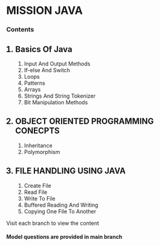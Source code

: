 # MISSION JAVA

<h3>Contents</h3>
<OL>
<h2><LI>Basics Of Java</LI></h2>
  <OL>
    <LI>Input And Output Methods</LI>
    <LI>If-else And Switch</LI>
    <LI>Loops</LI>
    <LI>Patterns</LI>
    <LI>Arrays</LI>
    <LI>Strings And String Tokenizer</LI>
    <LI>Bit Manipulation Methods</LI>
  </OL>
  <h2><LI>OBJECT ORIENTED PROGRAMMING CONECPTS</LI></h2>
  <OL>
    <LI>Inheritance</LI>
    <LI>Polymorphism</LI>
  </OL>
  <h2><LI>FILE HANDLING USING JAVA</LI></h2>
  <OL>
    <LI>Create File</LI>
    <LI>Read File</LI>
    <LI>Write To File</LI>
    <LI>Buffered Reading And Writing</LI>
    <LI>Copying One File To Another</LI>
    </OL>
</OL>
<p>Visit each branch to view the content</p>
<h4>Model questions are provided in main branch</h4>
